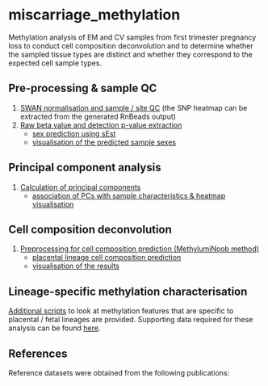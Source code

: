 # miscarriage_methylation
Methylation analysis of EM and CV samples from first trimester pregnancy loss to conduct cell composition deconvolution and to determine whether the sampled tissue types are distinct and whether they correspond to the expected cell sample types.

## Pre-processing & sample QC
1. [SWAN normalisation and sample / site QC](scripts/preprocessingSWAN.R)
    (the SNP heatmap can be extracted from the generated RnBeads output) 
2. [Raw beta value and detection p-value extraction](scripts/preprocessingSEst)
    + [sex prediction using sEst](scripts/sexPrediction.R)
    + [visualisation of the predicted sample sexes](scripts/sexPredictionVisualisation)
    
## Principal component analysis

1. [Calculation of principal components](scripts/)
    + [association of PCs with sample characteristics & heatmap visualisation](scripts/)
  
## Cell composition deconvolution

1. [Preprocessing for cell composition prediction (MethylumiNoob method)](scripts/preprocessingMinfiNoob)
    + [placental lineage cell composition prediction](scripts/)
    + [visualisation of the results](scripts/)

## Lineage-specific methylation characterisation
[Additional scripts](otherScripts/) to look at methylation features that are specific to placental / fetal lineages are provided. Supporting data required for these analysis can be found [here](supportingData).

## References
Reference datasets were obtained from the following publications:





